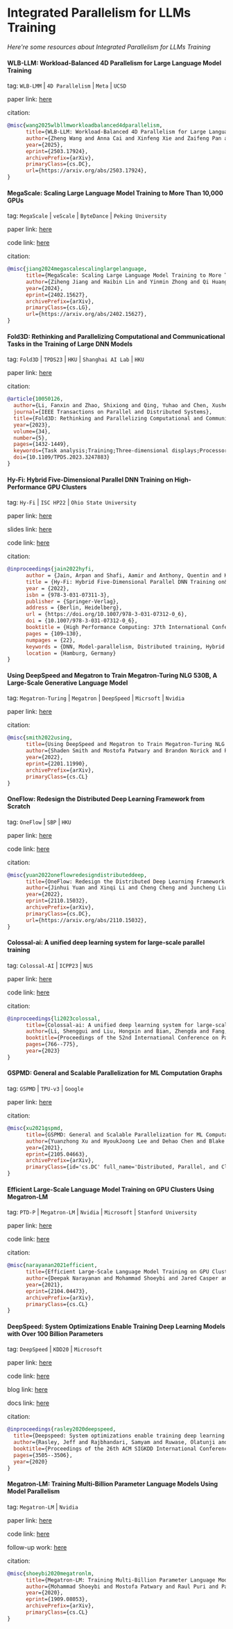 # Integrated Parallelism for LLMs Training
*Here're some resources about Integrated Parallelism for LLMs Training*


#### WLB-LLM: Workload-Balanced 4D Parallelism for Large Language Model Training

tag: `WLB-LMM` | `4D Parallelism` | `Meta` | `UCSD`

paper link: [here](https://arxiv.org/pdf/2503.17924)

citation:

```bibtex
@misc{wang2025wlbllmworkloadbalanced4dparallelism,
      title={WLB-LLM: Workload-Balanced 4D Parallelism for Large Language Model Training}, 
      author={Zheng Wang and Anna Cai and Xinfeng Xie and Zaifeng Pan and Yue Guan and Weiwei Chu and Jie Wang and Shikai Li and Jianyu Huang and Chris Cai and Yuchen Hao and Yufei Ding},
      year={2025},
      eprint={2503.17924},
      archivePrefix={arXiv},
      primaryClass={cs.DC},
      url={https://arxiv.org/abs/2503.17924}, 
}
```


#### MegaScale: Scaling Large Language Model Training to More Than 10,000 GPUs

tag: `MegaScale` | `veScale` | `ByteDance` | `Peking University`

paper link: [here](https://arxiv.org/pdf/2402.15627)

code link: [here](https://github.com/volcengine/veScale)

citation:

```bibtex
@misc{jiang2024megascalescalinglargelanguage,
      title={MegaScale: Scaling Large Language Model Training to More Than 10,000 GPUs}, 
      author={Ziheng Jiang and Haibin Lin and Yinmin Zhong and Qi Huang and Yangrui Chen and Zhi Zhang and Yanghua Peng and Xiang Li and Cong Xie and Shibiao Nong and Yulu Jia and Sun He and Hongmin Chen and Zhihao Bai and Qi Hou and Shipeng Yan and Ding Zhou and Yiyao Sheng and Zhuo Jiang and Haohan Xu and Haoran Wei and Zhang Zhang and Pengfei Nie and Leqi Zou and Sida Zhao and Liang Xiang and Zherui Liu and Zhe Li and Xiaoying Jia and Jianxi Ye and Xin Jin and Xin Liu},
      year={2024},
      eprint={2402.15627},
      archivePrefix={arXiv},
      primaryClass={cs.LG},
      url={https://arxiv.org/abs/2402.15627}, 
}
```


#### Fold3D: Rethinking and Parallelizing Computational and Communicational Tasks in the Training of Large DNN Models

tag: `Fold3D` | `TPDS23` | `HKU` | `Shanghai AI Lab` | `HKU`

paper link: [here](https://ieeexplore.ieee.org/document/10050126)

citation:

```bibtex
@article{10050126,
  author={Li, Fanxin and Zhao, Shixiong and Qing, Yuhao and Chen, Xusheng and Guan, Xiuxian and Wang, Sen and Zhang, Gong and Cui, Heming},
  journal={IEEE Transactions on Parallel and Distributed Systems}, 
  title={Fold3D: Rethinking and Parallelizing Computational and Communicational Tasks in the Training of Large DNN Models}, 
  year={2023},
  volume={34},
  number={5},
  pages={1432-1449},
  keywords={Task analysis;Training;Three-dimensional displays;Processor scheduling;Graphics processing units;Pipeline processing;Computational modeling;3D parallelism;DNN;deep learning;distributed training;GPU;machine learning;pipeline parallelism},
  doi={10.1109/TPDS.2023.3247883}
}
```


#### Hy-Fi: Hybrid Five-Dimensional Parallel DNN Training on High-Performance GPU Clusters

tag: `Hy-Fi` | `ISC HP22` | `Ohio State University`

paper link: [here](https://link.springer.com/chapter/10.1007/978-3-031-07312-0_6)

slides link: [here](https://mug.mvapich.cse.ohio-state.edu/static/media/mug/presentations/22/jain-mug22-short-talk-wed.pdf)

code link: [here](https://github.com/OSU-Nowlab/MPI4DL)

citation:

```bibtex
@inproceedings{jain2022hyfi,
      author = {Jain, Arpan and Shafi, Aamir and Anthony, Quentin and Kousha, Pouya and Subramoni, Hari and Panda, Dhableswar K.},
      title = {Hy-Fi: Hybrid Five-Dimensional Parallel DNN Training on&nbsp;High-Performance GPU Clusters},
      year = {2022},
      isbn = {978-3-031-07311-3},
      publisher = {Springer-Verlag},
      address = {Berlin, Heidelberg},
      url = {https://doi.org/10.1007/978-3-031-07312-0_6},
      doi = {10.1007/978-3-031-07312-0_6},
      booktitle = {High Performance Computing: 37th International Conference, ISC High Performance 2022, Hamburg, Germany, May 29 – June 2, 2022, Proceedings},
      pages = {109–130},
      numpages = {22},
      keywords = {DNN, Model-parallelism, Distributed training, Hybrid parallelism, MPI, GPU},
      location = {Hamburg, Germany}
}
```


#### Using DeepSpeed and Megatron to Train Megatron-Turing NLG 530B, A Large-Scale Generative Language Model

tag: `Megatron-Turing` | `Megatron` | `DeepSpeed` | `Micrsoft` | `Nvidia`

paper link: [here](https://arxiv.org/pdf/2201.11990.pdf)

citation:

```bibtex
@misc{smith2022using,
      title={Using DeepSpeed and Megatron to Train Megatron-Turing NLG 530B, A Large-Scale Generative Language Model}, 
      author={Shaden Smith and Mostofa Patwary and Brandon Norick and Patrick LeGresley and Samyam Rajbhandari and Jared Casper and Zhun Liu and Shrimai Prabhumoye and George Zerveas and Vijay Korthikanti and Elton Zhang and Rewon Child and Reza Yazdani Aminabadi and Julie Bernauer and Xia Song and Mohammad Shoeybi and Yuxiong He and Michael Houston and Saurabh Tiwary and Bryan Catanzaro},
      year={2022},
      eprint={2201.11990},
      archivePrefix={arXiv},
      primaryClass={cs.CL}
}
```


#### OneFlow: Redesign the Distributed Deep Learning Framework from Scratch

tag: `OneFlow` | `SBP` | `HKU`

paper link: [here](https://arxiv.org/pdf/2110.15032)

code link: [here](https://github.com/Oneflow-Inc/oneflow)

citation:

```bibtex
@misc{yuan2022oneflowredesigndistributeddeep,
      title={OneFlow: Redesign the Distributed Deep Learning Framework from Scratch}, 
      author={Jinhui Yuan and Xinqi Li and Cheng Cheng and Juncheng Liu and Ran Guo and Shenghang Cai and Chi Yao and Fei Yang and Xiaodong Yi and Chuan Wu and Haoran Zhang and Jie Zhao},
      year={2022},
      eprint={2110.15032},
      archivePrefix={arXiv},
      primaryClass={cs.DC},
      url={https://arxiv.org/abs/2110.15032}, 
}
```


#### Colossal-ai: A unified deep learning system for large-scale parallel training

tag: `Colossal-AI` | `ICPP23` | `NUS`

paper link: [here](https://arxiv.org/pdf/2110.14883)

code link: [here](https://github.com/hpcaitech/ColossalAI)

citation:

```bibtex
@inproceedings{li2023colossal,
      title={Colossal-ai: A unified deep learning system for large-scale parallel training},
      author={Li, Shenggui and Liu, Hongxin and Bian, Zhengda and Fang, Jiarui and Huang, Haichen and Liu, Yuliang and Wang, Boxiang and You, Yang},
      booktitle={Proceedings of the 52nd International Conference on Parallel Processing},
      pages={766--775},
      year={2023}
}
```


#### GSPMD: General and Scalable Parallelization for ML Computation Graphs

tag: `GSPMD` | `TPU-v3` | `Google`

paper link: [here](https://arxiv.org/pdf/2105.04663)

citation:

```bibtex
@misc{xu2021gspmd,
      title={GSPMD: General and Scalable Parallelization for ML Computation Graphs}, 
      author={Yuanzhong Xu and HyoukJoong Lee and Dehao Chen and Blake Hechtman and Yanping Huang and Rahul Joshi and Maxim Krikun and Dmitry Lepikhin and Andy Ly and Marcello Maggioni and Ruoming Pang and Noam Shazeer and Shibo Wang and Tao Wang and Yonghui Wu and Zhifeng Chen},
      year={2021},
      eprint={2105.04663},
      archivePrefix={arXiv},
      primaryClass={id='cs.DC' full_name='Distributed, Parallel, and Cluster Computing' is_active=True alt_name=None in_archive='cs' is_general=False description='Covers fault-tolerance, distributed algorithms, stabilility, parallel computation, and cluster computing. Roughly includes material in ACM Subject Classes C.1.2, C.1.4, C.2.4, D.1.3, D.4.5, D.4.7, E.1.'}
}
```

#### Efficient Large-Scale Language Model Training on GPU Clusters Using Megatron-LM

tag: `PTD-P` | `Megatron-LM` | `Nvidia` | `Microsoft` | `Stanford University`

paper link: [here](https://arxiv.org/pdf/2104.04473.pdf)

code link: [here](https://github.com/NVIDIA/Megatron-LM)

citation:

```bibtex
@misc{narayanan2021efficient,
      title={Efficient Large-Scale Language Model Training on GPU Clusters Using Megatron-LM}, 
      author={Deepak Narayanan and Mohammad Shoeybi and Jared Casper and Patrick LeGresley and Mostofa Patwary and Vijay Anand Korthikanti and Dmitri Vainbrand and Prethvi Kashinkunti and Julie Bernauer and Bryan Catanzaro and Amar Phanishayee and Matei Zaharia},
      year={2021},
      eprint={2104.04473},
      archivePrefix={arXiv},
      primaryClass={cs.CL}
}
```

#### DeepSpeed: System Optimizations Enable Training Deep Learning Models with Over 100 Billion Parameters

tag: `DeepSpeed` | `KDD20` | `Microsoft`

paper link: [here](https://dl.acm.org/doi/10.1145/3394486.3406703)

code link: [here](https://github.com/microsoft/DeepSpeed)

blog link: [here](https://www.microsoft.com/en-us/research/blog/deepspeed-extreme-scale-model-training-for-everyone/)

docs link: [here](https://deepspeed.readthedocs.io/en/latest/index.html)

citation:

```bibtex
@inproceedings{rasley2020deepspeed,
  title={Deepspeed: System optimizations enable training deep learning models with over 100 billion parameters},
  author={Rasley, Jeff and Rajbhandari, Samyam and Ruwase, Olatunji and He, Yuxiong},
  booktitle={Proceedings of the 26th ACM SIGKDD International Conference on Knowledge Discovery \& Data Mining},
  pages={3505--3506},
  year={2020}
}
```


#### Megatron-LM: Training Multi-Billion Parameter Language Models Using Model Parallelism

tag: `Megatron-LM` | `Nvidia`

paper link: [here](https://arxiv.org/pdf/1909.08053.pdf)

code link: [here](https://github.com/NVIDIA/Megatron-LM)

follow-up work: [here](https://arxiv.org/pdf/2104.04473.pdf)

citation:

```bibtex
@misc{shoeybi2020megatronlm,
      title={Megatron-LM: Training Multi-Billion Parameter Language Models Using Model Parallelism}, 
      author={Mohammad Shoeybi and Mostofa Patwary and Raul Puri and Patrick LeGresley and Jared Casper and Bryan Catanzaro},
      year={2020},
      eprint={1909.08053},
      archivePrefix={arXiv},
      primaryClass={cs.CL}
}
```



